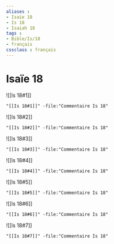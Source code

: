 ```yaml
---
aliases : 
- Isaïe 18
- Is 18
- Isaiah 18
tags : 
- Bible/Is/18
- français
cssclass : français
---
```


# Isaïe 18

![[Is 18#1]]

```query
"[[Is 18#1]]" -file:"Commentaire Is 18"
```

![[Is 18#2]]

```query
"[[Is 18#2]]" -file:"Commentaire Is 18"
```

![[Is 18#3]]

```query
"[[Is 18#3]]" -file:"Commentaire Is 18"
```

![[Is 18#4]]

```query
"[[Is 18#4]]" -file:"Commentaire Is 18"
```

![[Is 18#5]]

```query
"[[Is 18#5]]" -file:"Commentaire Is 18"
```

![[Is 18#6]]

```query
"[[Is 18#6]]" -file:"Commentaire Is 18"
```

![[Is 18#7]]

```query
"[[Is 18#7]]" -file:"Commentaire Is 18"
```

